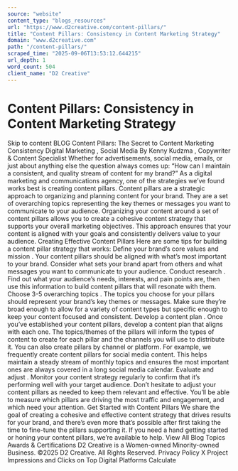 ```yaml
---
source: "website"
content_type: "blogs_resources"
url: "https://www.d2creative.com/content-pillars/"
title: "Content Pillars: Consistency in Content Marketing Strategy"
domain: "www.d2creative.com"
path: "/content-pillars/"
scraped_time: "2025-09-06T13:53:12.644215"
url_depth: 1
word_count: 504
client_name: "D2 Creative"
---
```


# Content Pillars: Consistency in Content Marketing Strategy

Skip to content BLOG Content Pillars: The Secret to Content Marketing Consistency Digital Marketing , Social Media By Kenny Kudzma , Copywriter & Content Specialist Whether for advertisements, social media, emails, or just about anything else the question always comes up: “How can I maintain a consistent, and quality stream of content for my brand?” As a digital marketing and communications agency, one of the strategies we’ve found works best is creating content pillars. Content pillars are a strategic approach to organizing and planning content for your brand. They are a set of overarching topics representing the key themes or messages you want to communicate to your audience. Organizing your content around a set of content pillars allows you to create a cohesive content strategy that supports your overall marketing objectives. This approach ensures that your content is aligned with your goals and consistently delivers value to your audience. Creating Effective Content Pillars Here are some tips for building a content pillar strategy that works: Define your brand’s core values and mission . Your content pillars should be aligned with what’s most important to your brand. Consider what sets your brand apart from others and what messages you want to communicate to your audience. Conduct research . Find out what your audience’s needs, interests, and pain points are, then use this information to build content pillars that will resonate with them. Choose 3-5 overarching topics . The topics you choose for your pillars should represent your brand’s key themes or messages. Make sure they’re broad enough to allow for a variety of content types but specific enough to keep your content focused and consistent. Develop a content plan . Once you’ve established your content pillars, develop a content plan that aligns with each one. The topics/themes of the pillars will inform the types of content to create for each pillar and the channels you will use to distribute it. You can also create pillars by channel or platform. For example, we frequently create content pillars for social media content. This helps maintain a steady stream of monthly topics and ensures the most important ones are always covered in a long social media calendar. Evaluate and adjust . Monitor your content strategy regularly to confirm that it’s performing well with your target audience. Don’t hesitate to adjust your content pillars as needed to keep them relevant and effective. You’ll be able to measure which pillars are driving the most traffic and engagement, and which need your attention. Get Started with Content Pillars We share the goal of creating a cohesive and effective content strategy that drives results for your brand, and there’s even more that’s possible after first taking the time to fine-tune the pillars supporting it. If you need a hand getting started or honing your content pillars, we’re available to help. View All Blog Topics Awards & Certifications D2 Creative is a Women-owned Minority-owned Business. ©2025 D2 Creative. All Rights Reserved. Privacy Policy X Project Impressions and Clicks on Top Digital Platforms Calculate